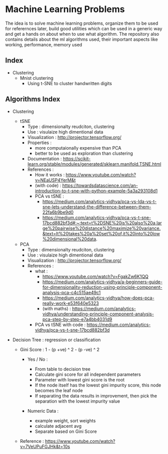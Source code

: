 # Machine Learning Problems

The idea is to solve machine learning problems, organize them to be used for referernces later, build good utilities which can be used in a generic way and  get a hands on about when to use what algorithm.
The repository also contains details about the ml algorithms used, their important aspects like working, performance, memory used

## Index
- Clustering
  - Mnist clustering
    - Using t-SNE to cluster handwritten digits

## Algorithms Index
- Clustering
  - tSNE
      - Type : dimensionalty reudciton, clustering
      - Use : visulaize high dimentional data
      - Visualization : http://projector.tensorflow.org/
      - Properties :
        - more computaionally expensive than PCA
        - better to be used as exploration than clustering
      - Documentation : https://scikit-learn.org/stable/modules/generated/sklearn.manifold.TSNE.html
      - References :
        - How it works : https://www.youtube.com/watch?v=NEaUSP4YerM&t
        - (with code) : https://towardsdatascience.com/an-introduction-to-t-sne-with-python-example-5a3a293108d1
        - PCA vs tSNE : 
          - https://medium.com/analytics-vidhya/pca-vs-lda-vs-t-sne-lets-understand-the-difference-between-them-22fa6b9be9d0
          - https://medium.com/analytics-vidhya/pca-vs-t-sne-17bcd882bf3d#:~:text=t%2DSNE%20is%20also%20a,large%20pairwise%20distance%20maximize%20variance.&text=It%20takes%20a%20set%20of,it%20into%20low%20dimensional%20data.
  - PCA
      - Type : dimensionalty reudciton, clustering
      - Use : visulaize high dimentional data
      - Visualization : http://projector.tensorflow.org/
      - References :
        - what :
          - https://www.youtube.com/watch?v=FgakZw6K1QQ
          - https://medium.com/analytics-vidhya/a-beginners-guide-for-dimensionality-reduction-using-principle-component-analysis-pca-c4c515ae49c1
          - https://medium.com/analytics-vidhya/how-does-pca-really-work-e53f640e5323
          - (with maths) : https://medium.com/analytics-vidhya/understanding-principle-component-analysis-pca-step-by-step-e7a4bb4031d9
        - PCA vs tSNE with code : https://medium.com/analytics-vidhya/pca-vs-t-sne-17bcd882bf3d
  
- Decision Tree : regression or classification
	- Gini Score : 1 - (p +ve) ^ 2 - (p -ve) ^ 2
		- Yes / No :
			- From table to decision tree
			- Calculate gini score for all independent parameters
			- Parameter with lowest gini score is the root
			- If the node itself has the lowest gini impurity score, this node becomes the leaf node
			- If separating the data results in improvement, then pick the separation with the lowest impurity value

		- Numeric Data :
			- example weight, sort weights 
			- calculate adjacent avg
			- Separate based on Gini Score

	- Reference : https://www.youtube.com/watch?v=7VeUPuFGJHk&t=10s

        
        
